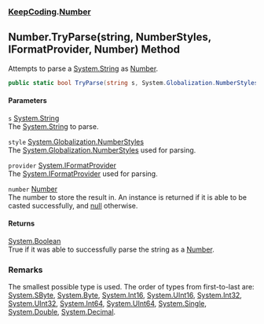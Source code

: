 ### [KeepCoding](KeepCoding.md 'KeepCoding').[Number](KeepCoding_Number.md 'KeepCoding.Number')
## Number.TryParse(string, NumberStyles, IFormatProvider, Number) Method
Attempts to parse a [System.String](https://docs.microsoft.com/en-us/dotnet/api/System.String 'System.String') as [Number](KeepCoding_Number.md 'KeepCoding.Number').  
```csharp
public static bool TryParse(string s, System.Globalization.NumberStyles style, System.IFormatProvider provider, out KeepCoding.Number number);
```
#### Parameters
<a name='KeepCoding_Number_TryParse(string_System_Globalization_NumberStyles_System_IFormatProvider_KeepCoding_Number)_s'></a>
`s` [System.String](https://docs.microsoft.com/en-us/dotnet/api/System.String 'System.String')  
The [System.String](https://docs.microsoft.com/en-us/dotnet/api/System.String 'System.String') to parse.
  
<a name='KeepCoding_Number_TryParse(string_System_Globalization_NumberStyles_System_IFormatProvider_KeepCoding_Number)_style'></a>
`style` [System.Globalization.NumberStyles](https://docs.microsoft.com/en-us/dotnet/api/System.Globalization.NumberStyles 'System.Globalization.NumberStyles')  
The [System.Globalization.NumberStyles](https://docs.microsoft.com/en-us/dotnet/api/System.Globalization.NumberStyles 'System.Globalization.NumberStyles') used for parsing.
  
<a name='KeepCoding_Number_TryParse(string_System_Globalization_NumberStyles_System_IFormatProvider_KeepCoding_Number)_provider'></a>
`provider` [System.IFormatProvider](https://docs.microsoft.com/en-us/dotnet/api/System.IFormatProvider 'System.IFormatProvider')  
The [System.IFormatProvider](https://docs.microsoft.com/en-us/dotnet/api/System.IFormatProvider 'System.IFormatProvider') used for parsing.
  
<a name='KeepCoding_Number_TryParse(string_System_Globalization_NumberStyles_System_IFormatProvider_KeepCoding_Number)_number'></a>
`number` [Number](KeepCoding_Number.md 'KeepCoding.Number')  
The number to store the result in. An instance is returned if it is able to be casted successfully, and [null](https://docs.microsoft.com/en-us/dotnet/csharp/language-reference/keywords/null 'https://docs.microsoft.com/en-us/dotnet/csharp/language-reference/keywords/null') otherwise.
  
#### Returns
[System.Boolean](https://docs.microsoft.com/en-us/dotnet/api/System.Boolean 'System.Boolean')  
True if it was able to successfully parse the string as a [Number](KeepCoding_Number.md 'KeepCoding.Number').
### Remarks
The smallest possible type is used. The order of types from first-to-last are: [System.SByte](https://docs.microsoft.com/en-us/dotnet/api/System.SByte 'System.SByte'), [System.Byte](https://docs.microsoft.com/en-us/dotnet/api/System.Byte 'System.Byte'), [System.Int16](https://docs.microsoft.com/en-us/dotnet/api/System.Int16 'System.Int16'), [System.UInt16](https://docs.microsoft.com/en-us/dotnet/api/System.UInt16 'System.UInt16'), [System.Int32](https://docs.microsoft.com/en-us/dotnet/api/System.Int32 'System.Int32'), [System.UInt32](https://docs.microsoft.com/en-us/dotnet/api/System.UInt32 'System.UInt32'), [System.Int64](https://docs.microsoft.com/en-us/dotnet/api/System.Int64 'System.Int64'), [System.UInt64](https://docs.microsoft.com/en-us/dotnet/api/System.UInt64 'System.UInt64'), [System.Single](https://docs.microsoft.com/en-us/dotnet/api/System.Single 'System.Single'), [System.Double](https://docs.microsoft.com/en-us/dotnet/api/System.Double 'System.Double'), [System.Decimal](https://docs.microsoft.com/en-us/dotnet/api/System.Decimal 'System.Decimal').  
